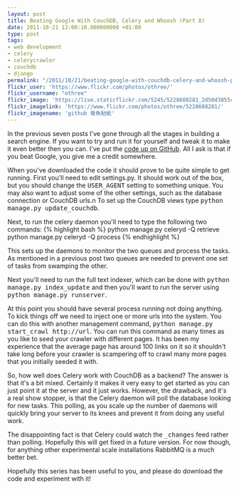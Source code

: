 ```yaml
---
layout: post
title: Beating Google With CouchDB, Celery and Whoosh (Part 8)
date: 2011-10-21 12:00:18.000000000 +01:00
type: post
tags:
- web development
- celery
- celerycrawler
- couchdb
- django
permalink: "/2011/10/21/beating-google-with-couchdb-celery-and-whoosh-part-8/"
flickr_user: 'https://www.flickr.com/photos/othree/'
flickr_username: "othree"
flickr_image: 'https://live.staticflickr.com/5245/5228608281_2d50d3855c_w.jpg'
flickr_imagelink: 'https://www.flickr.com/photos/othree/5228608281/'
flickr_imagename: 'github 章魚貼紙'
---
```

In the previous seven posts I've gone through all the stages in building a search engine. If you want to try
and run it for yourself and tweak it to make it even better then you can. I've put the <a
href="https://github.com/andrewjw/celery-crawler">code up on GitHub</a>. All I ask is that if you beat Google,
you give me a credit somewhere.

When you've downloaded the code it should prove to be quite simple to get running. First you'll need to edit
settings.py. It should work out of the box, but you should change the <tt>USER_AGENT</tt> setting to something
unique. You may also want to adjust some of the other settings, such as the database connection or CouchDB
urls.n To set up the CouchDB views type <tt>python manage.py update_couchdb</tt>.

Next, to run the celery daemon you'll need to type the following two commands:
{% highlight bash %}
python manage.py celeryd -Q retrieve
python manage.py celeryd -Q process
{% endhighlight %}

 This sets up the daemons to monitor the two queues and process the tasks. As mentioned in a previous post
two queues are needed to prevent one set of tasks from swamping the other.

Next you'll need to run the full text indexer, which can be done with <tt>python manage.py index_update</tt>
and then you'll want to run the server using <tt>python manage.py runserver</tt>.

At this point you should have several process running not doing anything. To kick things off we need to inject
one or more urls into the system. You can do this with another management command, <tt>python manage.py
start_crawl http://url</tt>. You can run this command as many times as you like to seed your crawler with
different pages. It has been my experience that the average page has around 100 links on it so it shouldn't
take long before your crawler is scampering off to crawl many more pages that you initially seeded it with.

So, how well does Celery work with CouchDB as a backend? The answer is that it's a bit mixed. Certainly it
makes it very easy to get started as you can just point it at the server and it just works. However, the
drawback, and it's a real show stopper, is that the Celery daemon will poll the database looking for new
tasks. This polling, as you scale up the number of daemons will quickly bring your server to its knees and
prevent it from doing any useful work.

The disappointing fact is that Celery could watch the <tt>_changes</tt> feed rather than polling. Hopefully
this will get fixed in a future version. For now though, for anything other experimental scale installations
RabbitMQ is a much better bet.

Hopefully this series has been useful to you, and please do download the code and experiment with it!
